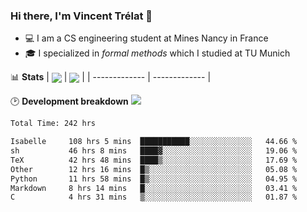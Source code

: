 ### Hi there, I'm Vincent Trélat 👋
 - 💻 I am a CS engineering student at Mines Nancy in France
 - 🎓 I specialized in *formal methods* which I studied at TU Munich

📊 **Stats**
| <img align="center" src="https://readme-stats.clckblog.space/api?username=VTrelat&show_icons=true&include_all_commits=true&theme=tokyonight&hide_border=true" /> | <img align="center" src="https://readme-stats.clckblog.space/api/top-langs/?username=VTrelat&layout=compact&theme=tokyonight&hide_border=true" /> |
| ------------- | ------------- |

🕑 **Development breakdown** ![](https://wakatime.com/badge/user/8d0110fb-6b70-4990-ab86-45c404715c2b.svg)
<!--START_SECTION:waka-->

```txt
Total Time: 242 hrs

Isabelle     108 hrs 5 mins  ███████████░░░░░░░░░░░░░░   44.66 %
sh           46 hrs 8 mins   ████▓░░░░░░░░░░░░░░░░░░░░   19.06 %
TeX          42 hrs 48 mins  ████▒░░░░░░░░░░░░░░░░░░░░   17.69 %
Other        12 hrs 16 mins  █▒░░░░░░░░░░░░░░░░░░░░░░░   05.08 %
Python       11 hrs 58 mins  █▒░░░░░░░░░░░░░░░░░░░░░░░   04.95 %
Markdown     8 hrs 14 mins   █░░░░░░░░░░░░░░░░░░░░░░░░   03.41 %
C            4 hrs 31 mins   ▒░░░░░░░░░░░░░░░░░░░░░░░░   01.87 %
```

<!--END_SECTION:waka-->
